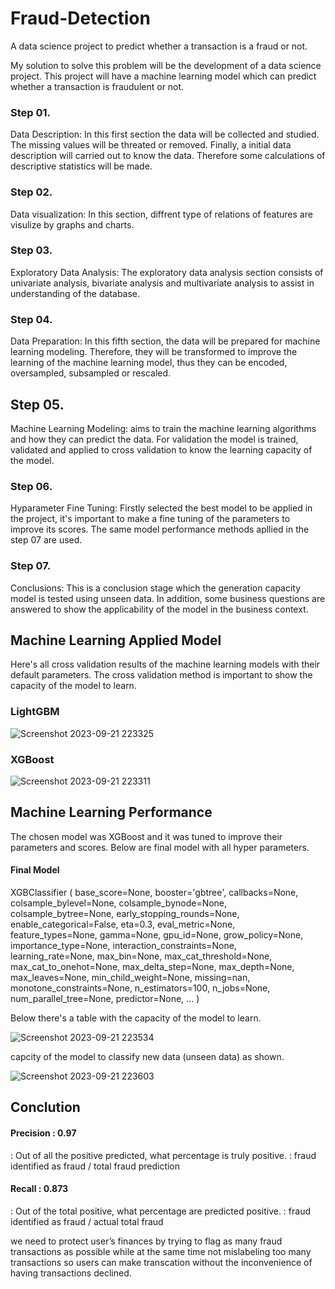 # Fraud-Detection

A data science project to predict whether a transaction is a fraud or not.

My solution to solve this problem will be the development of a data science project. This project will have a machine learning model which can predict whether a transaction is fraudulent or not.

### Step 01. 
Data Description: In this first section the data will be collected and studied. The missing values will be threated or removed. Finally, a initial data description will carried out to know the data. Therefore some calculations of descriptive statistics will be made.

### Step 02. 
Data visualization: In this section, diffrent type of relations of features are visulize by graphs and charts.

### Step 03. 
Exploratory Data Analysis: The exploratory data analysis section consists of univariate analysis, bivariate analysis and multivariate analysis to assist in understanding of the database.

### Step 04. 
Data Preparation: In this fifth section, the data will be prepared for machine learning modeling. Therefore, they will be transformed to improve the learning of the machine learning model, thus they can be encoded, oversampled, subsampled or rescaled.

## Step 05. 
Machine Learning Modeling: aims to train the machine learning algorithms and how they can predict the data. For validation the model is trained, validated and applied to cross validation to know the learning capacity of the model.

### Step 06. 
Hyparameter Fine Tuning: Firstly selected the best model to be applied in the project, it's important to make a fine tuning of the parameters to improve its scores. The same model performance methods apllied in the step 07 are used.

### Step 07. 
Conclusions: This is a conclusion stage which the generation capacity model is tested using unseen data. In addition, some business questions are answered to show the applicability of the model in the business context.


## Machine Learning Applied Model
Here's all cross validation results of the machine learning models with their default parameters. The cross validation method is important to show the capacity of the model to learn.

### LightGBM
![Screenshot 2023-09-21 223325](https://github.com/AJlearner46/Fraud-Detection-/assets/99804336/2841a932-f1a3-4601-aff7-9356d5d7f242)

### XGBoost
![Screenshot 2023-09-21 223311](https://github.com/AJlearner46/Fraud-Detection-/assets/99804336/31c12bb1-962a-4bea-ba5d-9a452618adc7)

## Machine Learning Performance
The chosen model was XGBoost and it was tuned to improve their parameters and scores. Below are final model with all hyper parameters.

#### Final Model

XGBClassifier  (  base_score=None,   booster='gbtree',   callbacks=None,  
                 colsample_bylevel=None,   colsample_bynode=None,  
                 colsample_bytree=None,   early_stopping_rounds=None,
                 enable_categorical=False,   eta=0.3,   eval_metric=None,  
                 feature_types=None,   gamma=None,   gpu_id=None,   grow_policy=None,  
                 importance_type=None,   interaction_constraints=None,  
                 learning_rate=None,   max_bin=None,   max_cat_threshold=None,  
                 max_cat_to_onehot=None,   max_delta_step=None,   max_depth=None,  
                 max_leaves=None,   min_child_weight=None,   missing=nan,  
                 monotone_constraints=None,   n_estimators=100,   n_jobs=None,  
                 num_parallel_tree=None,   predictor=None,   ...  )


              
Below there's a table with the capacity of the model to learn.

![Screenshot 2023-09-21 223534](https://github.com/AJlearner46/Fraud-Detection-/assets/99804336/e0fdaf88-6f38-41fb-966c-fd084944c12a)


capcity of the model to classify new data (unseen data) as shown.

![Screenshot 2023-09-21 223603](https://github.com/AJlearner46/Fraud-Detection-/assets/99804336/45b5fa2a-ee7e-42ad-8a2a-b6f1a470e9a6)


## Conclution

#### Precision : 0.97
 : Out of all the positive predicted, what percentage is truly positive.
 : fraud identified as fraud / total fraud prediction 

#### Recall : 0.873
 : Out of the total positive, what percentage are predicted positive.
 : fraud identified as fraud / actual total fraud

 
we need to protect user’s finances by trying to flag as many fraud transactions as possible while at the same time not mislabeling too many transactions so users can make transcation without the inconvenience of having transactions declined. 
